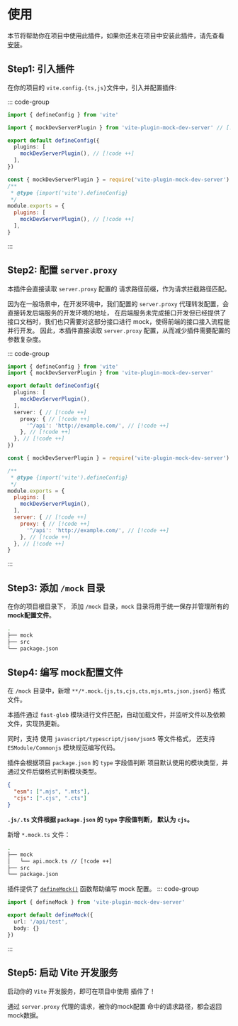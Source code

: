 # 使用

本节将帮助你在项目中使用此插件，如果你还未在项目中安装此插件，请先查看 [安装](/guide/install)。

## Step1: 引入插件

在你的项目的 `vite.config.{ts,js}`文件中，引入并配置插件:

::: code-group

``` ts [typescript]
import { defineConfig } from 'vite'

import { mockDevServerPlugin } from 'vite-plugin-mock-dev-server' // [!code ++]

export default defineConfig({
  plugins: [
    mockDevServerPlugin(), // [!code ++]
  ],
})
```

``` js [javascript]
const { mockDevServerPlugin } = require('vite-plugin-mock-dev-server') // [!code ++]
/**
 * @type {import('vite').defineConfig}
 */
module.exports = {
  plugins: [
    mockDevServerPlugin(), // [!code ++]
  ],
}
```

:::

## Step2: 配置 `server.proxy`

本插件会直接读取 `server.proxy` 配置的 请求路径前缀，作为请求拦截路径匹配。

因为在一般场景中，在开发环境中，我们配置的 `server.proxy` 代理转发配置，会直接转发后端服务的开发环境的地址，
在后端服务未完成接口开发但已经提供了接口文档时，我们也只需要对这部分接口进行 mock，使得前端的接口接入流程能并行开发。
因此，本插件直接读取 `server.proxy` 配置，从而减少插件需要配置的参数复杂度。

::: code-group

``` ts [typescript]
import { defineConfig } from 'vite'
import { mockDevServerPlugin } from 'vite-plugin-mock-dev-server'

export default defineConfig({
  plugins: [
    mockDevServerPlugin(),
  ],
  server: { // [!code ++]
    proxy: { // [!code ++]
      '^/api': 'http://example.com/', // [!code ++]
    }, // [!code ++]
  }, // [!code ++]
})
```

``` js [javascript]
const { mockDevServerPlugin } = require('vite-plugin-mock-dev-server')

/**
 * @type {import('vite').defineConfig}
 */
module.exports = {
  plugins: [
    mockDevServerPlugin(),
  ],
  server: { // [!code ++]
    proxy: { // [!code ++]
      '^/api': 'http://example.com/', // [!code ++]
    }, // [!code ++]
  }, // [!code ++]
}
```

:::

## Step3: 添加 `/mock` 目录

在你的项目根目录下， 添加 `/mock` 目录，`mock` 目录将用于统一保存并管理所有的 **mock配置文件**。

```sh {2}
.
├── mock
├── src
└── package.json
```

## Step4: 编写 mock配置文件

在 `/mock` 目录中，新增 `**/*.mock.{js,ts,cjs,cts,mjs,mts,json,json5}` 格式文件。

本插件通过 `fast-glob` 模块进行文件匹配，自动加载文件，并监听文件以及依赖文件，实现热更新。

同时，支持 使用 `javascript/typescript/json/json5` 等文件格式，
还支持 `ESModule/Commonjs` 模块规范编写代码。

插件会根据项目 `package.json` 的  `type` 字段值判断 项目默认使用的模块类型，并通过文件后缀格式判断模块类型。

``` json
{
  "esm": [".mjs", ".mts"],
  "cjs": [".cjs", ".cts"]
}
```

**`.js/.ts` 文件根据 `package.json` 的  `type` 字段值判断， 默认为 `cjs`。**

新增 `*.mock.ts` 文件：

```sh {3}
.
├── mock
│   └── api.mock.ts // [!code ++]
├── src
└── package.json
```

插件提供了 [`defineMock()`](/guide/define-mock) 函数帮助编写 mock 配置。
::: code-group

```ts [api.mock.ts]
import { defineMock } from 'vite-plugin-mock-dev-server'

export default defineMock({
  url: '/api/test',
  body: {}
})
```

:::

## Step5: 启动 Vite 开发服务

启动你的 `Vite` 开发服务，即可在项目中使用 插件了！

通过 `server.proxy` 代理的请求，被你的mock配置 命中的请求路径，都会返回 mock数据。
